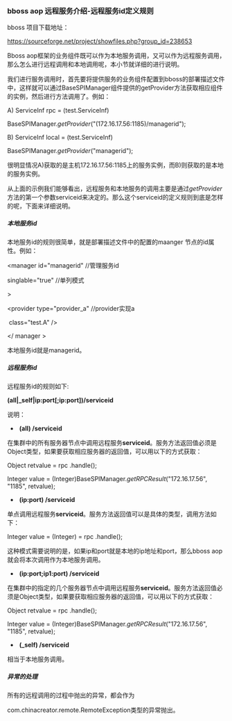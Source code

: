 ### bboss aop 远程服务介绍-远程服务id定义规则

bboss 项目下载地址：

https://sourceforge.net/project/showfiles.php?group_id=238653

Bboss aop框架的业务组件既可以作为本地服务调用，又可以作为远程服务调用，那么怎么进行远程调用和本地调用呢，本小节就详细的进行说明。

我们进行服务调用时，首先要将提供服务的业务组件配置到bboss的部署描述文件中，这样就可以通过BaseSPIManager组件提供的getProvider方法获取相应组件的实例，然后进行方法调用了。例如：

A) ServiceInf rpc = (test.ServiceInf)

BaseSPIManager.*getProvider*("(172.16.17.56:1185)/managerid");

B) ServiceInf local = (test.ServiceInf)

BaseSPIManager.*getProvider*("managerid");

很明显情况A)获取的是主机172.16.17.56:1185上的服务实例，而B)则获取的是本地的服务实例。

从上面的示例我们能够看出，远程服务和本地服务的调用主要是通过*getProvider*方法的第一个参数serviceid来决定的。那么这个serviceid的定义规则到底是怎样的呢，下面来详细说明。

##### 本地服务id

本地服务id的规则很简单，就是部署描述文件中的配置的maanger 节点的id属性。例如：

<manager id="managerid"  //管理服务id

singlable="true" //单列模式

 \>

<provider type="provider_a"  //provider实现a

​           class="test.A" />

</ manager >

本地服务id就是managerid。

##### 远程服务id

远程服务id的规则如下:

   **(all|_self|ip:port[;ip:port])/serviceid**

说明：

- ​         **(all) /serviceid**

在集群中的所有服务器节点中调用远程服务**serviceid**。服务方法返回值必须是Object类型，如果要获取相应服务器的返回值，可以用以下的方式获取：

Object retvalue = rpc .handle();

Integer value = (Integer)BaseSPIManager.*getRPCResult*("172.16.17.56", "1185", retvalue);

- ​         **(ip:port) /serviceid**

单点调用远程服务**serviceid**。服务方法返回值可以是具体的类型，调用方法如下：

Integer value = (Integer) = rpc .handle();

这种模式需要说明的是，如果ip和port就是本地的ip地址和port，那么bboss aop就会将本次调用作为本地服务调用。

- ​         **(ip:port;ip1:port) /serviceid**

在集群中的指定的几个服务器节点中调用远程服务**serviceid**。服务方法返回值必须是Object类型，如果要获取相应服务器的返回值，可以用以下的方式获取：

Object retvalue = rpc .handle();

Integer value = (Integer)BaseSPIManager.*getRPCResult*("172.16.17.56", "1185", retvalue);

- ​         **(_self) /serviceid**

相当于本地服务调用。

##### 异常的处理

所有的远程调用的过程中抛出的异常，都会作为

com.chinacreator.remote.RemoteException类型的异常抛出。